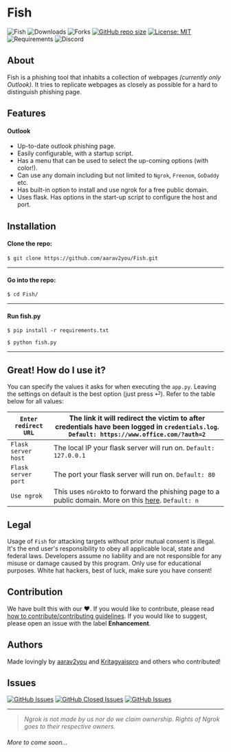 # Fish 

![Fish](https://i.imgur.com/nQ45dEy.png "Fish")
![Downloads](https://img.shields.io/github/downloads/aarav2you/Fish/total?branch=master&label=Downloads&logo=GitHub&logoColorr=ffffff&labelColor=282828&color=informational&style=flat)
![Forks](https://img.shields.io/github/forks/aarav2you/Fish?branch=master&label=Forks&logo=GitHub&logoColor=ffffff&labelColor=282828&color=informational&style=flat)
[![GitHub repo size](https://img.shields.io/github/repo-size/aarav2you/Fish?branch=master&label=Repo%20Size&logo=GitHub&logoColor=ffffff&labelColor=282828&style=flat)]()
[![License: MIT](https://img.shields.io/badge/License-MIT-yellow.svg)](https://opensource.org/licenses/MIT)
![Requirements](https://img.shields.io/requires/github/aarav2you/Fish?label=Requirements&logoColor=ffffff&labelColor=282828)
![Discord](https://img.shields.io/discord/815516003034857522?label=Discord&logo=discord&logoColor=ffffff&labelColor=7289DA&color=2c2f33)

## About
Fish is a phishing tool that inhabits a collection of webpages *(currently only Outlook)*. It tries to replicate webpages as closely as possible for a hard to distinguish phishing page.
## Features
#### Outlook
- Up-to-date outlook phishing page.
- Easily configurable, with a startup script.
- Has a menu that can be used to select the up-coming options (with color!).
- Can use any domain including but not limited to `Ngrok`, `Freenom`, `GoDaddy` etc.
- Has built-in option to install and use ngrok for a free public domain.
- Uses flask. Has options in the start-up script to configure the host and port.

## Installation 
#### Clone the repo:
`$ git clone https://github.com/aarav2you/Fish.git`


------------

#### Go into the repo:
`$ cd Fish/`

------------

#### Run fish.py
`$ pip install -r requirements.txt`

`$ python fish.py`

------------

## Great! How do I use it?
You can specify the values it asks for when executing the `app.py`. Leaving the settings on default is the best option (just press ⏎). Refer to the table below for all values:

| `Enter redirect URL` | The link it will redirect the victim to after credentials have been logged in `credentials.log`. `Default: https://www.office.com/?auth=2` 	|
|----------------------|-------------------------------------------------------------------------------------------------------------------------------------|
| `Flask server host`  | The local IP your flask server will run on. `Default: 127.0.0.1`                                                                    |
| `Flask server port`  | The port your flask server will run on. `Default: 80`                                                                               |
| `Use ngrok`          | This uses `nGrok`to to forward the phishing page to a public domain. More on this [here][1]. `Default: n`                           |                        	
## Legal
Usage of `Fish` for attacking targets without prior mutual consent is illegal. It's the end user's responsibility to obey all applicable local, state and federal laws. Developers assume no liability and are not responsible for any misuse or damage caused by this program. Only use for educational purposes. White hat hackers, best of luck, make sure you have consent!

## Contribution
We have built this with our ❤️. If you would like to contribute, please read [how to contribute/contributing guidelines](https://github.com/aarav2you/Fish/blob/dev/CONTRIBUTING.md). If you would like to suggest, please open an issue with the label **Enhancement**.

## Authors
Made lovingly by [aarav2you][3] and [Kritagyaispro][4] and others who contributed!

## Issues
[![GitHub Issues](https://img.shields.io/github/issues/aarav2you/Fish?branch=master&label=Issues&logo=GitHub&logoColor=ffffff&labelColor=282828&style=flat)]()
[![GitHub Closed Issues](https://img.shields.io/github/issues-closed/aarav2you/Fish?branch=master&label=Closed%20Issues&logo=GitHub&logoColor=ffffff&labelColor=282828&style=flat)]()
[![GitHub Issues](https://img.shields.io/github/issues/aarav2you/Fish?branch=master&label=Issues&logo=GitHub&logoColor=ffffff&labelColor=282828&color=informational&style=flat)]()

------------
>*Ngrok is not made by us nor do we claim ownership. Rights of Ngrok goes to their  respective owners.* 

###### More to come soon...

[1]: https://ngrok.com "here"
[2]: https://github.com/aarav2you/Fish/tree/dev "Dev"
[3]: https://github.com/aarav2you "aarav2you"
[4]: https://github.com/Kritagyaispro "Kritagyaispro"
